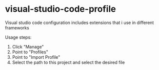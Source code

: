 # visual-studio-code-profile
 Visual studio code configuration includes extensions that i use in different frameworks

Usage steps:
1. Click "Manage"
2. Point to "Profiles"
3. Point to "Import Profile"
4. Select the path to this project and select the desired file
